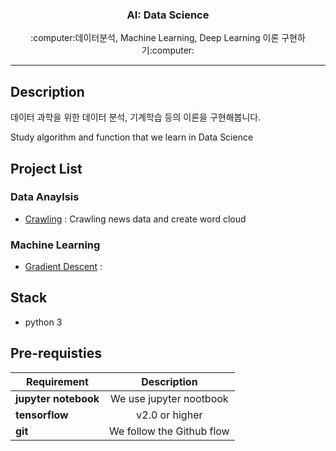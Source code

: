 <h3 align="center">AI: Data Science</h3>
<p align="center">
  :computer:데이터분석, Machine Learning, Deep Learning 이론 구현하기:computer:
</p>

* * *

## Description
데이터 과학을 위한 데이터 분석, 기계학습 등의 이론을 구현해봅니다.

Study algorithm and function that we learn in Data Science

## Project List
### Data Anaylsis
  * [Crawling](https://github.com/seraaaayeo/study-AI/tree/master/5%EC%9E%A5_%ED%8C%8C%EC%9D%B4%EC%8D%AC%20%ED%81%AC%EB%A1%A4%EB%A7%81) : Crawling news data and create word cloud
### Machine Learning
  * [Gradient Descent](https://github.com/seraaaayeo/study-AI/tree/master/Gradient%20descent) : 

## Stack
* python 3

## Pre-requisties
|  <center>Requirement</center> |  <center>Description</center> |  
|:--------|:--------:|
|**jupyter notebook** | <center>We use jupyter nootbook</center> |
|**tensorflow** | <center>v2.0 or higher</center> |
|**git** | <center>We follow the Github flow</center> |


